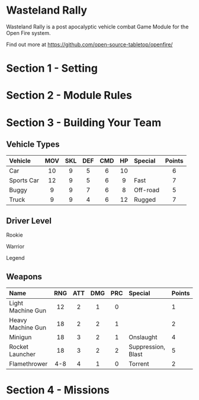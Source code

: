# Wasteland Rally

Wasteland Rally is a post apocalyptic vehicle combat Game Module for the Open Fire system.

Find out more at https://github.com/open-source-tabletop/openfire/

# Section 1 - Setting

# Section 2 - Module Rules

# Section 3 - Building Your Team

## Vehicle Types

| Vehicle    | MOV | SKL | DEF | CMD | HP  | Special  | Points |
| :--------- | :-: | :-: | :-: | :-: | :-: | :------- | :----: |
| Car        | 10  |  9  | 5   |  6  | 10  |          | 6      |
| Sports Car | 12  |  9  | 5   |  6  | 9   | Fast     | 7      |
| Buggy      | 9   |  9  | 7   |  6  | 8   | Off-road | 5      |
| Truck      | 9   |  9  | 4   |  6  | 12  | Rugged   | 7      |

## Driver Level

Rookie

Warrior

Legend

## Weapons

| Name              | RNG | ATT | DMG | PRC | Special            | Points |
| :---------------- | :-: | :-: | :-: | :-: | :----------------- | :----- |
| Light Machine Gun | 12  | 2   | 1   | 0   |                    | 1      |
| Heavy Machine Gun | 18  | 2   | 2   | 1   |                    | 2      |
| Minigun           | 18  | 3   | 2   | 1   | Onslaught          | 4      |
| Rocket Launcher   | 18  | 3   | 2   | 2   | Suppression, Blast | 5      |
| Flamethrower      | 4-8 | 4   | 1   | 0   | Torrent            | 2      |

# Section 4 - Missions
